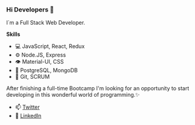 ### Hi Developers 👋

I´m a Full Stack Web Developer. 

**Skills**

- 💻 JavaScript, React, Redux
- ⚙️ Node.JS, Express
- 👁️ Material-UI, CSS
- 💽 PostgreSQL, MongoDB
- 💬 Git, SCRUM 

After finishing a full-time Bootcamp I'm looking for an opportunity 
to start developing in this wonderful world of programming.✨

- 📫 [Twitter](https://twitter.com/JereSantochi) 
- 💬 [LinkedIn](https://www.linkedin.com/in/jeremias-santochi/) 

<!--
**JehhS/JehhS** is a ✨ _special_ ✨ repository because its `README.md` (this file) appears on your GitHub profile.

Here are some ideas to get you started:

- 🔭 I’m currently working on ...
- 🌱 I’m currently learning ...
- 👯 I’m looking to collaborate on ...
- 🤔 I’m looking for help with ...
- 💬 Ask me about ...
- 📫 How to reach me: ...
- 😄 Pronouns: ...
- ⚡ Fun fact: ...
- 
-->
